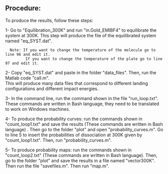 ## Procedure:
To produce the results, follow these steps:

   1- Go to "Equilibration_300K" and run "in.Gold_EMIBF4" to equilibrate the system at 300K.
   This step will produce the file of the equilibrated system named "eq_SYST.dat". 
   
      Note: If you want to change the temperature of the molecule go to line 96 and edit it. 
             If you want to change the temperature of the plate go to line 97 and edit it.
   
   2- Copy "eq_SYST.dat" and paste in the folder "data_files". Then, run the Matlab code "call.m".  
   This will produce many data files that correspond to different landing configurations and different impact energies.
   
   
   
   3- In the command line, run the command shown in the file "run_loop.txt". These commands are written in Bash language, they need to be translated to work on Windows machines.
   
   4- To produce the probability curves: run the commands shown in "count_loop1.txt" and save the results (These commands are written in Bash language) . Then go to the folder "plot" and open "probability_curves.m". Go to line 5 to insert the probabilities of dissociation at 300K given by "count_loop1.txt".  Then, run "probability_curves.m".
   
   5- To produce probability maps: run the commands shown in "count_loop2.txt" (These commands are written in Bash language). Then, go to the folder "plot" and save the results in a file named "vector300K". Then run the file "savefiles.m". Then run "map.m".


